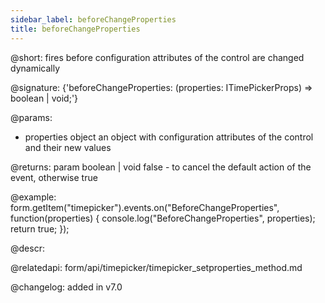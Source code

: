 ```yaml
---
sidebar_label: beforeChangeProperties
title: beforeChangeProperties
---          
```


@short: fires before configuration attributes of the control are changed dynamically

@signature: {'beforeChangeProperties: (properties: ITimePickerProps) => boolean | void;'}

@params:
- properties     object      an object with configuration attributes of the control and their new values

@returns:
param   boolean | void     false - to cancel the default action of the event, otherwise true

@example:
form.getItem("timepicker").events.on("BeforeChangeProperties", function(properties) {
    console.log("BeforeChangeProperties", properties);
    return true;
});


@descr:

@relatedapi: form/api/timepicker/timepicker_setproperties_method.md

@changelog: added in v7.0
